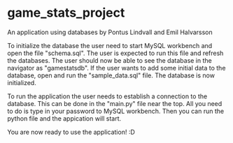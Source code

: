 # game_stats_project
An application using databases by Pontus Lindvall and Emil Halvarsson

To initialize the database the user need to start MySQL workbench and open the file
"schema.sql". The user is expected to run this file and refresh the databases. The
user should now be able to see the database in the navigator as "gamestatsdb".
If the user wants to add some initial data to the database, open and run the
"sample_data.sql" file. The database is now initialized.

To run the application the user needs to establish a connection to the database.
This can be done in the "main.py" file near the top. All you need to do is type
in your password to MySQL workbench. Then you can run the python file and the 
appication will start.

You are now ready to use the application! :D